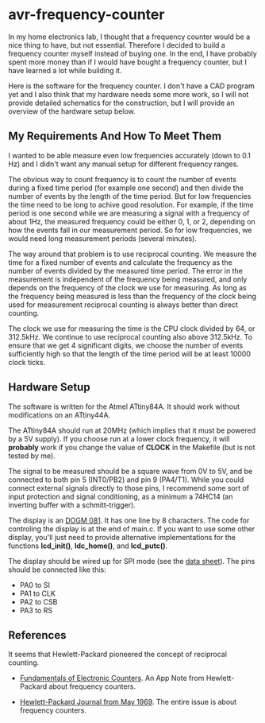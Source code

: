 avr-frequency-counter
=====================

In my home electronics lab, I thought that a frequency counter would
be a nice thing to have, but not essential. Therefore I decided to
build a frequency counter myself instead of buying one. In the end, I
have probably spent more money than if I would have bought a
frequency counter, but I have learned a lot while building it.

Here is the software for the frequency counter. I don't have a CAD
program yet and I also think that my hardware needs some more work,
so I will not provide detailed schematics for the construction, but
I will provide an overview of the hardware setup below.

My Requirements And How To Meet Them
------------------------------------

I wanted to be able measure even low frequencies accurately (down to
0.1 Hz) and I didn't want any manual setup for different frequency
ranges.

The obvious way to count frequency is to count the number of events
during a fixed time period (for example one second) and then divide
the number of events by the length of the time period. But for low
frequencies the time need to be long to achive good resolution. For
example, if the time period is one second while we are measuring a
signal with a frequency of about 1Hz, the measured frequency could be
either 0, 1, or 2, depending on how the events fall in our measurement
period. So for low frequencies, we would need long measurement periods
(several minutes).

The way around that problem is to use reciprocal counting. We measure
the time for a fixed number of events and calculate the frequency as
the number of events divided by the measured time period.  The error
in the measurement is independent of the frequency being measured, and
only depends on the frequency of the clock we use for measuring. As
long as the frequency being measured is less than the frequency of the
clock being used for measurement reciprocal counting is always better
than direct counting.

The clock we use for measuring the time is the CPU clock divided by
64, or 312.5kHz. We continue to use reciprocal counting also above
312.5kHz. To ensure that we get 4 significant digits, we choose the
number of events sufficiently high so that the length of the time
period will be at least 10000 clock ticks.


Hardware Setup
--------------

The software is written for the Atmel ATtiny84A. It should work
without modifications on an ATtiny44A.

The ATtiny84A should run at 20MHz (which implies that it must be
powered by a 5V supply). If you choose run at a lower clock frequency,
it will **probably** work if you change the value of **CLOCK** in the
Makefile (but is not tested by me).

The signal to be measured should be a square wave from 0V to 5V, and
be connected to both pin 5 (INT0/PB2) and pin 9 (PA4/T1). While you
could connect external signals directly to those pins, I recommend
some sort of input protection and signal conditioning, as a minimum a
74HC14 (an inverting buffer with a schmitt-trigger).

The display is an [DOGM 081][3]. It has one line by 8 characters. The code
for controling the display is at the end of main.c. If you want to use
some other display, you'll just need to provide alternative
implementations for the functions **lcd\_init()**, **ldc\_home()**, and
**lcd\_putc()**.

The display should be wired up for SPI mode (see the [data sheet][3]). The
pins should be connected like this:

* PA0 to SI
* PA1 to CLK
* PA2 to CSB
* PA3 to RS

References
----------

It seems that Hewlett-Packard pioneered the concept of reciprocal
counting.

* [Fundamentals of Electronic Counters][2]. An App Note from
  Hewlett-Packard about frequency counters.

* [Hewlett-Packard Journal from May 1969][1]. The entire issue is
  about frequency counters.

  [1]: http://www.hpl.hp.com/hpjournal/pdfs/IssuePDFs/1969-05.pdf
  [2]: http://cp.literature.agilent.com/litweb/pdf/5965-7660E.pdf
  [3]: http://www.lcd-module.com/eng/pdf/doma/dog-me.pdf
